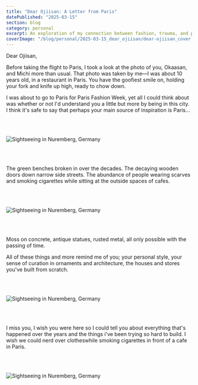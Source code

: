 ```yaml
---
title: "Dear Ojiisan: A Letter from Paris"
datePublished: "2025-03-15"
section: blog
category: personal
excerpt: An exploration of my connection between fashion, trauma, and public perception.
coverImage: "/blog/personal/2025-03-15_dear_ojiisan/dear-ojiisan_cover.webp"
---
```


Dear Ojiisan,

Before taking the flight to Paris, I took a look at the photo of you, Okaasan, and Michi more than usual. That photo was taken by me—I was about 10 years old, in a restaurant in Paris. You have the goofiest smile on, holding your fork and knife up high, ready to chow down.

I was about to go to Paris for Paris Fashion Week, yet all I could think about was whether or not I'd understand you a little but more by being in this city. I think it's safe to say that perhaps your main source of inspiration is Paris...

<br/>
<br/>

<Image 
    src="/blog/personal/2025-03-15_dear_ojiisan/dear-ojiisan_4.webp" 
    alt="Sightseeing in Nuremberg, Germany" 
    aspectRatio="9:16"
/>

<br/>
<br/>

The green benches broken in over the decades.
The decaying wooden doors down narrow side streets.
The abundance of people wearing scarves and smoking cigarettes while sitting at the outside spaces of cafes.

<br/>
<br/>

<Image 
    src="/blog/personal/2025-03-15_dear_ojiisan/dear-ojiisan_7.webp" 
    alt="Sightseeing in Nuremberg, Germany" 
    aspectRatio="9:16"
/>

<br/>
<br/>

Moss on concrete,
antique statues,
rusted metal,
all only possible with the passing of time.

All of these things and more remind me of you; your personal style, your sense of curation in ornaments and architecture, the houses and stores you've built from scratch.

<br/>
<br/>

<Image 
    src="/blog/personal/2025-03-15_dear_ojiisan/dear-ojiisan_3.webp" 
    alt="Sightseeing in Nuremberg, Germany" 
    aspectRatio="4:3"
/>

<br/>
<br/>

I miss you, I wish you were here so I could tell you about everything that's happened over the years and the things i've been trying so hard to build. I wish we could nerd over clotheswhile smoking cigarettes in front of a cafe in Paris.

<br/>
<br/>

<Image 
    src="/blog/personal/2025-03-15_dear_ojiisan/dear-ojiisan_6.webp" 
    alt="Sightseeing in Nuremberg, Germany" 
    aspectRatio="3:4"
/>
